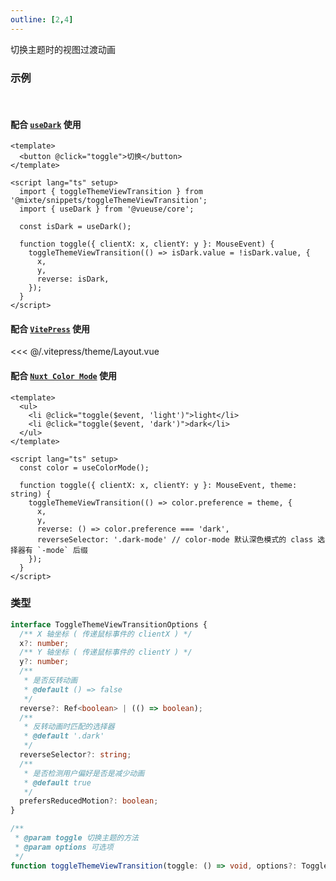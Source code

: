 ```yaml
---
outline: [2,4]
---
```


切换主题时的视图过渡动画

### 示例

<br>

#### 配合 [`useDark`](https://vueuse.org/core/useDark/) 使用

```vue twoslash
<template>
  <button @click="toggle">切换</button>
</template>

<script lang="ts" setup>
  import { toggleThemeViewTransition } from '@mixte/snippets/toggleThemeViewTransition';
  import { useDark } from '@vueuse/core';

  const isDark = useDark();

  function toggle({ clientX: x, clientY: y }: MouseEvent) {
    toggleThemeViewTransition(() => isDark.value = !isDark.value, {
      x,
      y,
      reverse: isDark,
    });
  }
</script>
```

#### 配合 [`VitePress`](https://vitepress.dev/zh/) 使用

<<< @/.vitepress/theme/Layout.vue

#### 配合 [`Nuxt Color Mode`](https://nuxt.com/modules/color-mode) 使用

```vue
<template>
  <ul>
    <li @click="toggle($event, 'light')">light</li>
    <li @click="toggle($event, 'dark')">dark</li>
  </ul>
</template>

<script lang="ts" setup>
  const color = useColorMode();

  function toggle({ clientX: x, clientY: y }: MouseEvent, theme: string) {
    toggleThemeViewTransition(() => color.preference = theme, {
      x,
      y,
      reverse: () => color.preference === 'dark',
      reverseSelector: '.dark-mode' // color-mode 默认深色模式的 class 选择器有 `-mode` 后缀
    });
  }
</script>
```

### 类型

```ts
interface ToggleThemeViewTransitionOptions {
  /** X 轴坐标 ( 传递鼠标事件的 clientX ) */
  x?: number;
  /** Y 轴坐标 ( 传递鼠标事件的 clientY ) */
  y?: number;
  /**
   * 是否反转动画
   * @default () => false
   */
  reverse?: Ref<boolean> | (() => boolean);
  /**
   * 反转动画时匹配的选择器
   * @default '.dark'
   */
  reverseSelector?: string;
  /**
   * 是否检测用户偏好是否是减少动画
   * @default true
   */
  prefersReducedMotion?: boolean;
}

/**
 * @param toggle 切换主题的方法
 * @param options 可选项
 */
function toggleThemeViewTransition(toggle: () => void, options?: ToggleThemeViewTransitionOptions): Promise<void>;
```
